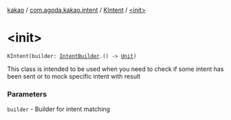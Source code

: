 [kakao](../../index.md) / [com.agoda.kakao.intent](../index.md) / [KIntent](index.md) / [&lt;init&gt;](./-init-.md)

# &lt;init&gt;

`KIntent(builder: `[`IntentBuilder`](../-intent-builder/index.md)`.() -> `[`Unit`](https://kotlinlang.org/api/latest/jvm/stdlib/kotlin/-unit/index.html)`)`

This class is intended to be used when you need to check if some intent has been sent
or to mock specific intent with result

### Parameters

`builder` - Builder for intent matching